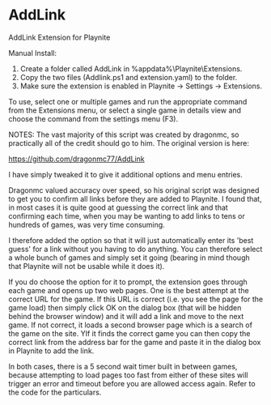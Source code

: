 # AddLink
AddLink Extension for Playnite

Manual Install:
1. Create a folder called AddLink in %appdata%\Playnite\Extensions.
2. Copy the two files (Addlink.ps1 and extension.yaml) to the folder.
3. Make sure the extension is enabled in Playnite -> Settings -> Extensions.

To use, select one or multiple games and run the appropriate command from the Extensions menu, or select a single game in details view and choose the command from the settings menu (F3).

NOTES:
The vast majority of this script was created by dragonmc, so practically all of the credit should go to him. The original version is here:

https://github.com/dragonmc77/AddLink

I have simply tweaked it to give it additional options and menu entries.

Dragonmc valued accuracy over speed, so his original script was designed to get you to confirm all links before they are added to Playnite. I found that, in most cases it is quite good at guessing the correct link and that confirming each time, when you may be wanting to add links to tens or hundreds of games, was very time consuming.

I therefore added the option so that it will just automatically enter its 'best guess' for a link without you having to do anything. You can therefore select a whole bunch of games and simply set it going (bearing in mind though that Playnite will not be usable while it does it).

If you do choose the option for it to prompt, the extension goes through each game and opens up two web pages. One is the best attempt at the correct URL for the game. If this URL is correct (i.e. you see the page for the game load) then simply click OK on the dialog box (that will be hidden behind the browser window) and it will add a link and move to the next game. If not correct, it loads a second browser page which is a search of the game on the site. YIf it finds the correct game you can then copy the correct link from the address bar for the game and paste it in the dialog box in Playnite to add the link.

In both cases, there is a 5 second wait timer built in between games, because attempting to load pages too fast from either of these sites will trigger an error and timeout before you are allowed access again. Refer to the code for the particulars.
